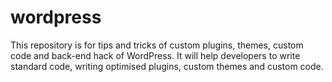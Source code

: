 # wordpress
 This repository is for tips and tricks of custom plugins, themes, custom code and back-end hack of WordPress. It will help developers to write standard code, writing optimised plugins, custom themes and custom code.
